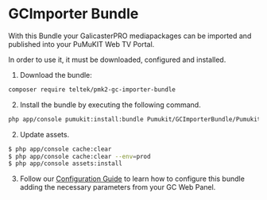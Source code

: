 # GCImporter Bundle
With this Bundle your GalicasterPRO mediapackages can be imported and published into your PuMuKIT Web TV Portal.

In order to use it, it must be downloaded, configured and installed.
1. Download the bundle:
```bash
composer require teltek/pmk2-gc-importer-bundle
```
2. Install the bundle by executing the following command.
```bash
php app/console pumukit:install:bundle Pumukit/GCImporterBundle/PumukitGCImporterBundle
```
2. Update assets.
```bash
$ php app/console cache:clear
$ php app/console cache:clear --env=prod
$ php app/console assets:install
```
3. Follow our [Configuration Guide](Resources/doc/ConfigurationGuide.md) to learn how to configure this bundle adding the necessary parameters from your GC Web Panel.
